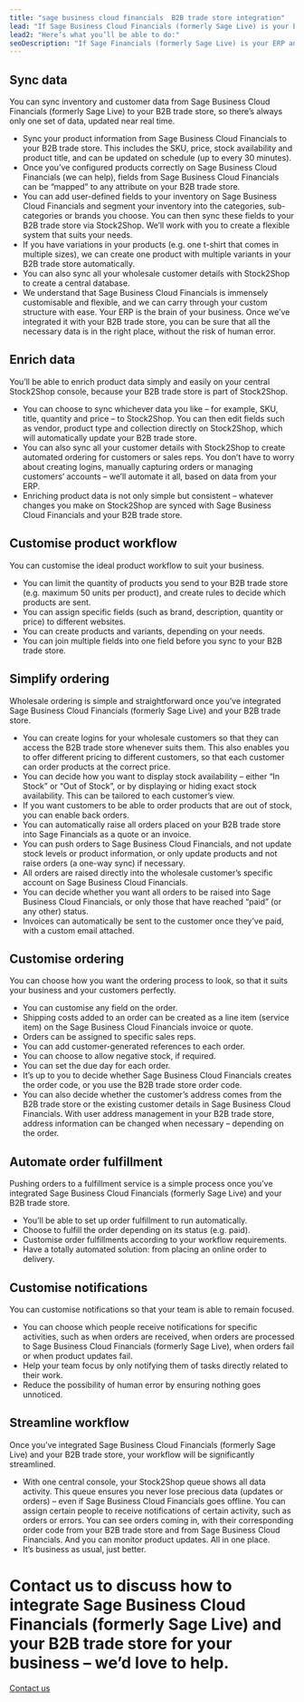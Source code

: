 ```yaml
---
title: "sage business cloud financials  B2B trade store integration"
lead: "If Sage Business Cloud Financials (formerly Sage Live) is your ERP and you’re running a Stock2Shop B2B trade store, we can integrate them with each other with ease. A Sage Business Cloud Financials B2B trade store integration will streamline your daily business and workflows significantly."
lead2: "Here’s what you’ll be able to do:"
seoDescription: "If Sage Financials (formerly Sage Live) is your ERP and you’re running a Stock2Shop B2B trade store, we can integrate them with each other with ease. A Sage Financials B2B trade store integration will streamline your daily business and workflows significantly."
---
```


Sync data
---------

You can sync inventory and customer data from Sage Business Cloud Financials (formerly Sage Live) to your B2B trade store, so there’s always only one set of data, updated near real time.

*   Sync your product information from Sage Business Cloud Financials to your B2B trade store. This includes the SKU, price, stock availability and product title, and can be updated on schedule (up to every 30 minutes).
*   Once you’ve configured products correctly on Sage Business Cloud Financials (we can help), fields from Sage Business Cloud Financials can be “mapped” to any attribute on your B2B trade store.
*   You can add user-defined fields to your inventory on Sage Business Cloud Financials and segment your inventory into the categories, sub-categories or brands you choose. You can then sync these fields to your B2B trade store via Stock2Shop. We’ll work with you to create a flexible system that suits your needs.
*   If you have variations in your products (e.g. one t-shirt that comes in multiple sizes), we can create one product with multiple variants in your B2B trade store automatically.
*   You can also sync all your wholesale customer details with Stock2Shop to create a central database.
*   We understand that Sage Business Cloud Financials is immensely customisable and flexible, and we can carry through your custom structure with ease. Your ERP is the brain of your business. Once we’ve integrated it with your B2B trade store, you can be sure that all the necessary data is in the right place, without the risk of human error.

Enrich data
-----------

You’ll be able to enrich product data simply and easily on your central Stock2Shop console, because your B2B trade store is part of Stock2Shop.

*   You can choose to sync whichever data you like – for example, SKU, title, quantity and price – to Stock2Shop. You can then edit fields such as vendor, product type and collection directly on Stock2Shop, which will automatically update your B2B trade store.
*   You can also sync all your customer details with Stock2Shop to create automated ordering for customers or sales reps. You don’t have to worry about creating logins, manually capturing orders or managing customers’ accounts – we’ll automate it all, based on data from your ERP.
*   Enriching product data is not only simple but consistent – whatever changes you make on Stock2Shop are synced with Sage Business Cloud Financials and your B2B trade store.

Customise product workflow
--------------------------

You can customise the ideal product workflow to suit your business.

*   You can limit the quantity of products you send to your B2B trade store (e.g. maximum 50 units per product), and create rules to decide which products are sent.
*   You can assign specific fields (such as brand, description, quantity or price) to different websites.
*   You can create products and variants, depending on your needs.
*   You can join multiple fields into one field before you sync to your B2B trade store.

Simplify ordering
-----------------

Wholesale ordering is simple and straightforward once you’ve integrated Sage Business Cloud Financials (formerly Sage Live) and your B2B trade store.

*   You can create logins for your wholesale customers so that they can access the B2B trade store whenever suits them. This also enables you to offer different pricing to different customers, so that each customer can order products at the correct price.
*   You can decide how you want to display stock availability – either “In Stock” or “Out of Stock”, or by displaying or hiding exact stock availability. This can be tailored to each customer’s view.
*   If you want customers to be able to order products that are out of stock, you can enable back orders.
*   You can automatically raise all orders placed on your B2B trade store into Sage Financials as a quote or an invoice.
*   You can push orders to Sage Business Cloud Financials, and not update stock levels or product information, or only update products and not raise orders (a one-way sync) if necessary.
*   All orders are raised directly into the wholesale customer’s specific account on Sage Business Cloud Financials.
*   You can decide whether you want all orders to be raised into Sage Business Cloud Financials, or only those that have reached “paid” (or any other) status.
*   Invoices can automatically be sent to the customer once they’ve paid, with a custom email attached.

Customise ordering
------------------

You can choose how you want the ordering process to look, so that it suits your business and your customers perfectly.

*   You can customise any field on the order.
*   Shipping costs added to an order can be created as a line item (service item) on the Sage Business Cloud Financials invoice or quote.
*   Orders can be assigned to specific sales reps.
*   You can add customer-generated references to each order.
*   You can choose to allow negative stock, if required.
*   You can set the due day for each order.
*   It’s up to you to decide whether Sage Business Cloud Financials creates the order code, or you use the B2B trade store order code.
*   You can also decide whether the customer’s address comes from the B2B trade store or the existing customer details in Sage Business Cloud Financials. With user address management in your B2B trade store, address information can be changed when necessary – depending on the order.

Automate order fulfillment
--------------------------

Pushing orders to a fulfillment service is a simple process once you’ve integrated Sage Business Cloud Financials (formerly Sage Live) and your B2B trade store.

*   You’ll be able to set up order fulfillment to run automatically.
*   Choose to fulfill the order depending on its status (e.g. paid).
*   Customise order fulfillments according to your workflow requirements.
*   Have a totally automated solution: from placing an online order to delivery.

Customise notifications
-----------------------

You can customise notifications so that your team is able to remain focused.

*   You can choose which people receive notifications for specific activities, such as when orders are received, when orders are processed to Sage Business Cloud Financials (formerly Sage Live), when orders fail or when product updates fail.
*   Help your team focus by only notifying them of tasks directly related to their work.
*   Reduce the possibility of human error by ensuring nothing goes unnoticed.

Streamline workflow
-------------------

Once you’ve integrated Sage Business Cloud Financials (formerly Sage Live) and your B2B trade store, your workflow will be significantly streamlined.

*   With one central console, your Stock2Shop queue shows all data activity. This queue ensures you never lose precious data (updates or orders) – even if Sage Business Cloud Financials goes offline. You can assign certain people to receive notifications of certain activity, such as orders or errors. You can see orders coming in, with their corresponding order code from your B2B trade store and from Sage Business Cloud Financials. And you can monitor product updates. All in one place.
*   It’s business as usual, just better.

Contact us to discuss how to integrate Sage Business Cloud Financials (formerly Sage Live) and your B2B trade store for your business – we’d love to help.
==========================================================================================================================================================

[Contact us](/contact-us "Contact Stock2Shop")
